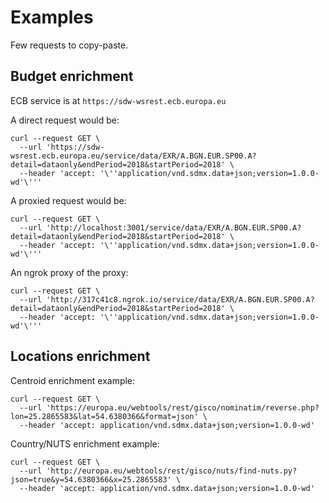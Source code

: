 # Examples

Few requests to copy-paste.

## Budget enrichment

ECB service is at `https://sdw-wsrest.ecb.europa.eu`

A direct request would be:

```
curl --request GET \
  --url 'https://sdw-wsrest.ecb.europa.eu/service/data/EXR/A.BGN.EUR.SP00.A?detail=dataonly&endPeriod=2018&startPeriod=2018' \
  --header 'accept: '\''application/vnd.sdmx.data+json;version=1.0.0-wd'\'''
```

A proxied request would be:

```
curl --request GET \
  --url 'http://localhost:3001/service/data/EXR/A.BGN.EUR.SP00.A?detail=dataonly&endPeriod=2018&startPeriod=2018' \
  --header 'accept: '\''application/vnd.sdmx.data+json;version=1.0.0-wd'\'''
```

An ngrok proxy of the proxy:

```
curl --request GET \
  --url 'http://317c41c8.ngrok.io/service/data/EXR/A.BGN.EUR.SP00.A?detail=dataonly&endPeriod=2018&startPeriod=2018' \
  --header 'accept: '\''application/vnd.sdmx.data+json;version=1.0.0-wd'\'''
```

## Locations enrichment

Centroid enrichment example:

```
curl --request GET \
  --url 'https://europa.eu/webtools/rest/gisco/nominatim/reverse.php?lon=25.2865583&lat=54.6380366&format=json' \
  --header 'accept: application/vnd.sdmx.data+json;version=1.0.0-wd'
```

Country/NUTS enrichment example:

```
curl --request GET \
  --url 'http://europa.eu/webtools/rest/gisco/nuts/find-nuts.py?json=true&y=54.6380366&x=25.2865583' \
  --header 'accept: application/vnd.sdmx.data+json;version=1.0.0-wd'
```
